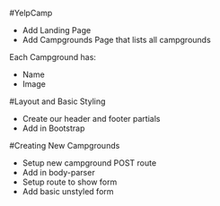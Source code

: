 #YelpCamp

* Add Landing Page
* Add Campgrounds Page that lists all campgrounds
 
Each Campground has:
* Name
* Image

#Layout and Basic Styling
* Create our header and footer partials
* Add in Bootstrap

#Creating New Campgrounds
* Setup new campground POST route
* Add in body-parser
* Setup route to show form
* Add basic unstyled form
